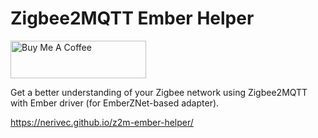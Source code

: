 # Zigbee2MQTT Ember Helper

<a href="https://www.buymeacoffee.com/Nerivec" target="_blank"><img src="https://cdn.buymeacoffee.com/buttons/v2/default-yellow.png" alt="Buy Me A Coffee" style="height: 60px !important;width: 217px !important;" ></a>

Get a better understanding of your Zigbee network using Zigbee2MQTT with Ember driver (for EmberZNet-based adapter).

https://nerivec.github.io/z2m-ember-helper/
